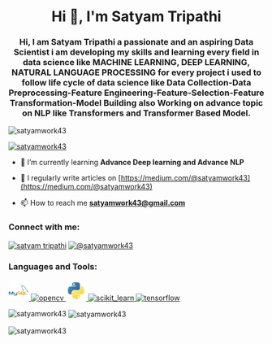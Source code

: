 <h1 align="center">Hi 👋, I'm Satyam Tripathi</h1>
<h3 align="center">Hi, I am Satyam Tripathi a passionate and an aspiring Data Scientist i am developing my skills and learning every field in data science like MACHINE LEARNING, DEEP LEARNING, NATURAL LANGUAGE PROCESSING for every project i used to follow life cycle of data science like Data Collection-Data Preprocessing-Feature Engineering-Feature-Selection-Feature Transformation-Model Building also Working on advance topic on NLP like Transformers and Transformer Based Model.</h3>

<p align="left"> <img src="https://komarev.com/ghpvc/?username=satyamwork43&label=Profile%20views&color=0e75b6&style=flat" alt="satyamwork43" /> </p>

<p align="left"> <a href="https://github.com/ryo-ma/github-profile-trophy"><img src="https://github-profile-trophy.vercel.app/?username=satyamwork43" alt="satyamwork43" /></a> </p>

- 🌱 I’m currently learning **Advance Deep learning and Advance NLP**

- 📝 I regularly write articles on [https://medium.com/@satyamwork43](https://medium.com/@satyamwork43)

- 📫 How to reach me **satyamwork43@gmail.com**

<h3 align="left">Connect with me:</h3>
<p align="left">
<a href="https://linkedin.com/in/satyam tripathi" target="blank"><img align="center" src="https://raw.githubusercontent.com/rahuldkjain/github-profile-readme-generator/master/src/images/icons/Social/linked-in-alt.svg" alt="satyam tripathi" height="30" width="40" /></a>
<a href="https://medium.com/@satyamwork43" target="blank"><img align="center" src="https://raw.githubusercontent.com/rahuldkjain/github-profile-readme-generator/master/src/images/icons/Social/medium.svg" alt="@satyamwork43" height="30" width="40" /></a>
</p>

<h3 align="left">Languages and Tools:</h3>
<p align="left"> <a href="https://www.mysql.com/" target="_blank"> <img src="https://raw.githubusercontent.com/devicons/devicon/master/icons/mysql/mysql-original-wordmark.svg" alt="mysql" width="40" height="40"/> </a> <a href="https://opencv.org/" target="_blank"> <img src="https://www.vectorlogo.zone/logos/opencv/opencv-icon.svg" alt="opencv" width="40" height="40"/> </a> <a href="https://www.python.org" target="_blank"> <img src="https://raw.githubusercontent.com/devicons/devicon/master/icons/python/python-original.svg" alt="python" width="40" height="40"/> </a> <a href="https://scikit-learn.org/" target="_blank"> <img src="https://upload.wikimedia.org/wikipedia/commons/0/05/Scikit_learn_logo_small.svg" alt="scikit_learn" width="40" height="40"/> </a> <a href="https://www.tensorflow.org" target="_blank"> <img src="https://www.vectorlogo.zone/logos/tensorflow/tensorflow-icon.svg" alt="tensorflow" width="40" height="40"/> </a> </p>

<p><img align="left" src="https://github-readme-stats.vercel.app/api/top-langs?username=satyamwork43&show_icons=true&locale=en&layout=compact" alt="satyamwork43" /></p>

<p>&nbsp;<img align="center" src="https://github-readme-stats.vercel.app/api?username=satyamwork43&show_icons=true&locale=en" alt="satyamwork43" /></p>

<p><img align="center" src="https://github-readme-streak-stats.herokuapp.com/?user=satyamwork43&" alt="satyamwork43" /></p>

